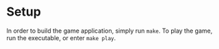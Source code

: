 Setup
=====
In order to build the game application, simply run `make`. To play the game, run the executable, or enter `make play`.
